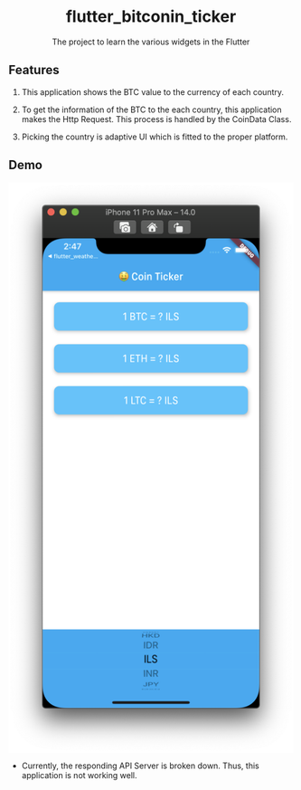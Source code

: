 <h1 align="center">flutter_bitconin_ticker</h1>
<div align="center">
    The project to learn the various widgets in the Flutter
</div>

## Features

1. This application shows the BTC value to the currency of each country.

2. To get the information of the BTC to the each country, this application makes the Http Request. This process is handled by the CoinData Class.

3. Picking the country is adaptive UI which is fitted to the proper platform.

## Demo

<div style="display:flex" align="center">
    <img src="images/1.png" alt="1" width="600"/>
</div>

-   Currently, the responding API Server is broken down. Thus, this application is not working well.
